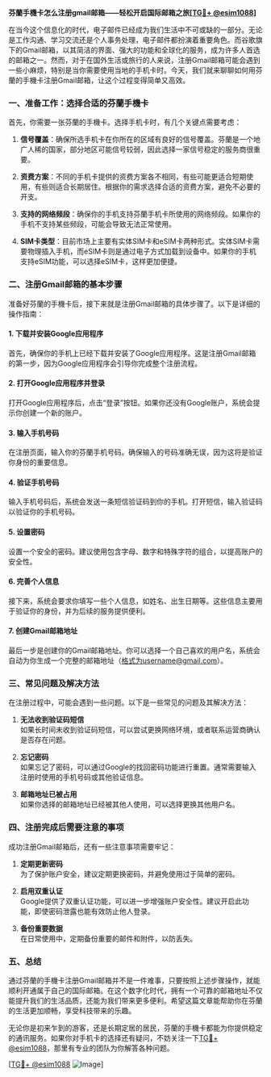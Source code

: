 **芬蘭手機卡怎么注册gmail邮箱——轻松开启国际邮箱之旅[[TG💪+ @esim1088](https://t.me/s/esim1088)]**

在当今这个信息化的时代，电子邮件已经成为我们生活中不可或缺的一部分。无论是工作沟通、学习交流还是个人事务处理，电子邮件都扮演着重要角色。而谷歌旗下的Gmail邮箱，以其简洁的界面、强大的功能和全球化的服务，成为许多人首选的邮箱之一。然而，对于在国外生活或旅行的人来说，注册Gmail邮箱可能会遇到一些小麻烦，特别是当你需要使用当地的手机卡时。今天，我们就来聊聊如何用芬蘭的手機卡注册Gmail邮箱，让这个过程变得简单又高效。

### 一、准备工作：选择合适的芬蘭手機卡

首先，你需要一张芬蘭的手機卡。选择手机卡时，有几个关键点需要考虑：

1. **信号覆盖**：确保所选手机卡在你所在的区域有良好的信号覆盖。芬蘭是一个地广人稀的国家，部分地区可能信号较弱，因此选择一家信号稳定的服务商很重要。
   
2. **资费方案**：不同的手机卡提供的资费方案各不相同，有些可能更适合短期使用，有些则适合长期居住。根据你的需求选择合适的资费方案，避免不必要的开支。

3. **支持的网络频段**：确保你的手机支持芬蘭手机卡所使用的网络频段。如果你的手机不支持某些频段，可能会导致无法正常使用。

4. **SIM卡类型**：目前市场上主要有实体SIM卡和eSIM卡两种形式。实体SIM卡需要物理插入手机，而eSIM卡则是通过电子方式加载到设备中。如果你的手机支持eSIM功能，可以选择eSIM卡，这样更加便捷。

### 二、注册Gmail邮箱的基本步骤

准备好芬蘭的手機卡后，接下来就是注册Gmail邮箱的具体步骤了。以下是详细的操作指南：

#### 1. 下载并安装Google应用程序

首先，确保你的手机上已经下载并安装了Google应用程序。这是注册Gmail邮箱的第一步，因为Google应用程序会引导你完成整个注册流程。

#### 2. 打开Google应用程序并登录

打开Google应用程序后，点击“登录”按钮。如果你还没有Google账户，系统会提示你创建一个新的账户。

#### 3. 输入手机号码

在注册页面，输入你的芬蘭手机号码。确保输入的号码准确无误，因为这将是验证你身份的重要信息。

#### 4. 验证手机号码

输入手机号码后，系统会发送一条短信验证码到你的手机。打开短信，输入验证码以验证你的手机号码。

#### 5. 设置密码

设置一个安全的密码。建议使用包含字母、数字和特殊字符的组合，以提高账户的安全性。

#### 6. 完善个人信息

接下来，系统会要求你填写一些个人信息，如姓名、出生日期等。这些信息主要用于验证你的身份，并为后续的服务提供便利。

#### 7. 创建Gmail邮箱地址

最后一步是创建你的Gmail邮箱地址。你可以选择一个自己喜欢的用户名，系统会自动为你生成一个完整的邮箱地址（格式为username@gmail.com）。

### 三、常见问题及解决方法

在注册过程中，可能会遇到一些问题。以下是一些常见的问题及其解决方法：

1. **无法收到验证码短信**  
   如果长时间未收到验证码短信，可以尝试更换网络环境，或者联系运营商确认是否存在问题。

2. **忘记密码**  
   如果忘记了密码，可以通过Google的找回密码功能进行重置。通常需要输入注册时使用的手机号码或其他验证信息。

3. **邮箱地址已被占用**  
   如果你选择的邮箱地址已经被其他人使用，可以选择更换其他用户名。

### 四、注册完成后需要注意的事项

成功注册Gmail邮箱后，还有一些注意事项需要牢记：

1. **定期更新密码**  
   为了保护账户安全，建议定期更换密码，并避免使用过于简单的密码。

2. **启用双重认证**  
   Google提供了双重认证功能，可以进一步增强账户安全性。建议开启此功能，即使密码泄露也能有效防止他人登录。

3. **备份重要数据**  
   在日常使用中，定期备份重要的邮件和附件，以防丢失。

### 五、总结

通过芬蘭的手機卡注册Gmail邮箱并不是一件难事，只要按照上述步骤操作，就能顺利开通属于自己的国际邮箱。在这个数字化时代，拥有一个可靠的邮箱地址不仅能提升我们的生活品质，还能为我们带来更多便利。希望这篇文章能帮助你在芬蘭的生活更加顺畅，享受科技带来的乐趣。

无论你是初来乍到的游客，还是长期定居的居民，芬蘭的手機卡都能为你提供稳定的通讯服务。如果你对手机卡的选择还有疑问，不妨关注一下[TG💪+ @esim1088](https://t.me/s/esim1088)，那里有专业的团队为你解答各种问题。

[[TG💪+ @esim1088](https://t.me/s/esim1088) ![Image](https://i.postimg.cc/4NQfJmqS/Snipaste-2025-05-13-00-14-12.png)]